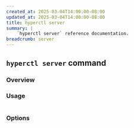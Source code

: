 ```yaml
---
created_at: 2025-03-04T14:00:00-08:00
updated_at: 2025-03-04T14:00:00-08:00
title: hyperctl server
summary: |
    `hyperctl server` reference documentation.
breadcrumb: server
---
```


## `hyperctl server` command

<auto-toc selectors="h3,h4,h5,h6,dl dt"></auto-toc>

### Overview 

### Usage

```plaintext
```

### Options


